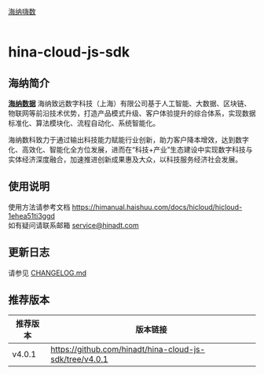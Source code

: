 [海纳嗨数](https://hicloud.haishuu.com/)
<br><br>

# hina-cloud-js-sdk
## 海纳简介

[**海纳数据**](https://hicloud.haishuu.com/)
海纳致远数字科技（上海）有限公司基于人工智能、大数据、区块链、物联网等前沿技术优势，打造产品模式升级、客户体验提升的综合体系，实现数据标准化、算法模块化、流程自动化、系统智能化。

海纳数科致力于通过输出科技能力赋能行业创新，助力客户降本增效，达到数字化、高效化、智能化全方位发展，进而在“科技+产业”生态建设中实现数字科技与实体经济深度融合，加速推进创新成果惠及大众，以科技服务经济社会发展。

## 使用说明
使用方法请参考文档 https://himanual.haishuu.com/docs/hicloud/hicloud-1ehea51ti3ggd  
如有疑问请联系邮箱 service@hinadt.com

## 更新日志
请参见 [CHANGELOG.md](CHANGELOG.md)

## 推荐版本

| 推荐版本   | 版本链接                                                    |
|--------|---------------------------------------------------------|
| v4.0.1 | https://github.com/hinadt/hina-cloud-js-sdk/tree/v4.0.1 |
